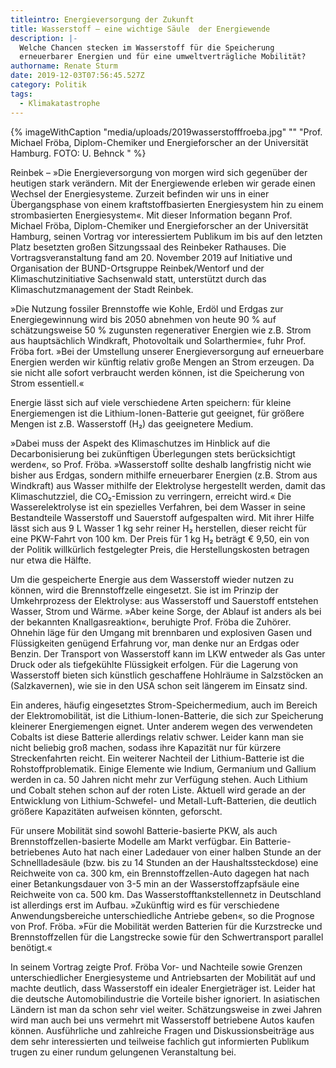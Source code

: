```yaml
---
titleintro: Energieversorgung der Zukunft
title: Wasserstoff – eine wichtige Säule  der Energiewende
description: |-
  Welche Chancen stecken im Wasserstoff für die Speicherung 
  erneuerbarer Energien und für eine umweltverträgliche Mobilität?
authorname: Renate Sturm
date: 2019-12-03T07:56:45.527Z
category: Politik
tags:
  - Klimakatastrophe
---
```

{% imageWithCaption "media/uploads/2019wasserstofffroeba.jpg" "" "Prof. Michael Fröba, Diplom-Chemiker und Energieforscher an der Universität Hamburg. FOTO: U. Behnck   " %}

Reinbek – »Die Energieversorgung von morgen wird sich gegenüber der heutigen stark verändern. Mit der Energiewende erleben wir gerade einen Wechsel der Energiesysteme. Zurzeit befinden wir uns in einer Übergangsphase von einem kraftstoffbasierten Energiesystem hin zu einem strombasierten Energiesystem«. Mit dieser Information begann Prof. Michael Fröba, Diplom-Chemiker und Energieforscher an der Universität Hamburg, seinen Vortrag vor interessiertem Publikum im bis auf den letzten Platz besetzten großen Sitzungssaal des Reinbeker Rathauses. Die Vortragsveranstaltung fand am 20. November 2019 auf Initiative und Organisation der BUND-Ortsgruppe Reinbek/Wentorf und der Klimaschutzinitiative Sachsenwald statt, unterstützt durch das Klimaschutzmanagement der Stadt Reinbek.

»Die Nutzung fossiler Brennstoffe wie Kohle, Erdöl und Erdgas zur Energiegewinnung wird bis 2050 abnehmen von heute 90 % auf schätzungsweise 50 % zugunsten regenerativer Energien wie z.B. Strom aus hauptsächlich Windkraft, Photovoltaik und Solarthermie«, fuhr Prof. Fröba fort. »Bei der Umstellung unserer Energieversorgung auf erneuerbare Energien werden wir künftig relativ große Mengen an Strom erzeugen. Da sie nicht alle sofort verbraucht werden können, ist die Speicherung von Strom essentiell.«

Energie lässt sich auf viele verschiedene Arten speichern: für kleine Energiemengen ist die Lithium-Ionen-Batterie gut geeignet, für größere Mengen ist z.B. Wasserstoff (H₂) das geeignetere Medium. 

»Dabei muss der Aspekt des Klimaschutzes im Hinblick auf die Decarbonisierung bei zukünftigen Überlegungen stets berücksichtigt werden«, so Prof. Fröba. »Wasserstoff sollte deshalb langfristig nicht wie bisher aus Erdgas, sondern mithilfe erneuerbarer Energien (z.B. Strom aus Windkraft) aus Wasser mithilfe der Elektrolyse hergestellt werden, damit das Klimaschutzziel, die CO₂-Emission zu verringern, erreicht wird.« Die Wasserelektrolyse ist ein spezielles Verfahren, bei dem Wasser in seine Bestandteile Wasserstoff und Sauerstoff aufgespalten wird. Mit ihrer Hilfe lässt sich aus 9 L Wasser 1 kg sehr reiner H₂ herstellen, dieser reicht für eine PKW-Fahrt von 100 km. Der Preis für 1 kg H₂ beträgt € 9,50, ein von der Politik willkürlich festgelegter Preis, die Herstellungskosten betragen nur etwa die Hälfte.

Um die gespeicherte Energie aus dem Wasserstoff wieder nutzen zu können, wird die Brennstoffzelle eingesetzt. Sie ist im Prinzip der Umkehrprozess der Elektrolyse: aus Wasserstoff und Sauerstoff entstehen Wasser, Strom und Wärme. »Aber keine Sorge, der Ablauf ist anders als bei der bekannten Knallgasreaktion«, beruhigte Prof. Fröba die Zuhörer. Ohnehin läge für den Umgang mit brennbaren und explosiven Gasen und Flüssigkeiten genügend Erfahrung vor, man denke nur an Erdgas oder Benzin. Der Transport von Wasserstoff kann im LKW entweder als Gas unter Druck oder als tiefgekühlte Flüssigkeit erfolgen. Für die Lagerung von Wasserstoff bieten sich künstlich geschaffene Hohlräume in Salzstöcken an (Salzkavernen), wie sie in den USA schon seit längerem im Einsatz sind.

Ein anderes, häufig eingesetztes Strom-Speichermedium, auch im Bereich der Elektromobilität, ist die Lithium-Ionen-Batterie, die sich zur Speicherung kleinerer Energiemengen eignet. Unter anderem wegen des verwendeten Cobalts ist diese Batterie allerdings relativ schwer. Leider kann man sie nicht beliebig groß machen, sodass ihre Kapazität nur für kürzere Streckenfahrten reicht. Ein weiterer Nachteil der Lithium-Batterie ist die Rohstoffproblematik. Einige Elemente wie Indium, Germanium und Gallium werden in ca. 50 Jahren nicht mehr zur Verfügung stehen. Auch Lithium und Cobalt stehen schon auf der roten Liste. Aktuell wird gerade an der Entwicklung von Lithium-Schwefel- und Metall-Luft-Batterien, die deutlich größere Kapazitäten aufweisen könnten, geforscht.

Für unsere Mobilität sind sowohl Batterie-basierte PKW, als auch Brennstoffzellen-basierte Modelle am Markt verfügbar. Ein Batterie-betriebenes Auto hat nach einer Ladedauer von einer halben Stunde an der Schnellladesäule (bzw. bis zu 14 Stunden an der Haushaltssteckdose) eine Reichweite von ca. 300 km, ein Brennstoffzellen-Auto dagegen hat nach einer Betankungsdauer von 3-5 min an der Wasserstoffzapfsäule eine Reichweite von ca. 500 km. Das Wasserstofftankstellennetz in Deutschland ist allerdings erst im Aufbau. »Zukünftig wird es für verschiedene Anwendungsbereiche unterschiedliche Antriebe geben«, so die Prognose von Prof. Fröba. »Für die Mobilität werden Batterien für die Kurzstrecke und Brennstoffzellen für die Langstrecke sowie für den Schwertransport parallel benötigt.«

In seinem Vortrag zeigte Prof. Fröba Vor- und Nachteile sowie Grenzen unterschiedlicher Energiesysteme und Antriebsarten der Mobilität auf und machte deutlich, dass Wasserstoff ein idealer Energieträger ist. Leider hat die deutsche Automobilindustrie die Vorteile bisher ignoriert. In asiatischen Ländern ist man da schon sehr viel weiter. Schätzungsweise in zwei Jahren wird man auch bei uns vermehrt mit Wasserstoff betriebene Autos kaufen können. Ausführliche und zahlreiche Fragen und Diskussionsbeiträge aus dem sehr interessierten und teilweise fachlich gut informierten Publikum trugen zu einer rundum gelungenen Veranstaltung bei.
